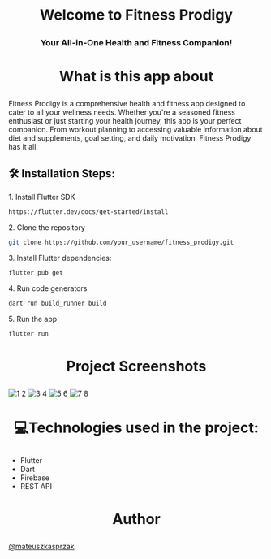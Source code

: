 # <p align="center">Welcome to Fitness Prodigy</p>
<h3><p align="center">Your All-in-One Health and Fitness Companion!</p></h3>

# <p align="center">What is this app about</p>

Fitness Prodigy is a comprehensive health and fitness app designed to cater to all your wellness needs. Whether you're a seasoned fitness enthusiast or just starting your health journey, this app is your perfect companion. From workout planning to accessing valuable information about diet and supplements, goal setting, and daily motivation, Fitness Prodigy has it all.


<h2>🛠️ Installation Steps:</h2>
     
<p>1. Install Flutter SDK</p>

```sh
https://flutter.dev/docs/get-started/install
```
<p>2. Clone the repository</p>

```sh
git clone https://github.com/your_username/fitness_prodigy.git
```
<p>3. Install Flutter dependencies:</p>

```sh
flutter pub get
```
<p>4. Run code generators</p>

```sh
dart run build_runner build
```
<p>5. Run the app</p>

```sh
flutter run
```

# <p align="center">Project Screenshots</p>

![1 2](https://github.com/mateuszkasprzak94/fitness_prodigy/assets/142491717/143419d3-8e4b-47cd-8875-d2d3b054f815)
![3 4](https://github.com/mateuszkasprzak94/fitness_prodigy/assets/142491717/1ec0aefb-6ed4-4bad-a579-45ca12cd90bb)
![5 6](https://github.com/mateuszkasprzak94/fitness_prodigy/assets/142491717/ac0f6cd5-4215-4ae6-a770-753c4498cb95)
![7 8](https://github.com/mateuszkasprzak94/fitness_prodigy/assets/142491717/552de152-f491-44ab-a2f5-73e60f924f6e)


# <p align="center">💻Technologies used in the project:</p>

* Flutter
* Dart
* Firebase
* REST API


# <p align="center">Author</p>
[@mateuszkasprzak](https://github.com/mateuszkasprzak94)
